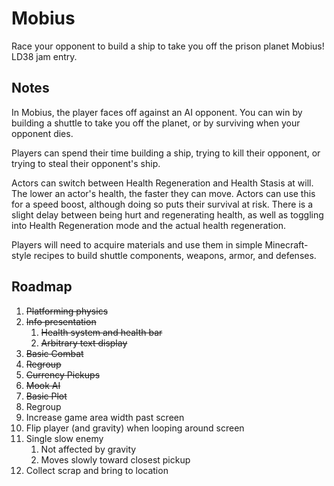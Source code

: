 # Mobius
Race your opponent to build a ship to take you off the prison planet Mobius! LD38 jam entry.

## Notes
In Mobius, the player faces off against an AI opponent. You can win by building a shuttle to take you off the planet, or by surviving when your opponent dies.

Players can spend their time building a ship, trying to kill their opponent, or trying to steal their opponent's ship.

Actors can switch between Health Regeneration and Health Stasis at will. The lower an actor's health, the faster they can move. Actors can use this for a speed boost, although doing so puts their survival at risk. There is a slight delay between being hurt and regenerating health, as well as toggling into Health Regeneration mode and the actual health regeneration.

Players will need to acquire materials and use them in simple Minecraft-style recipes to build shuttle components, weapons, armor, and defenses.

## Roadmap
1. ~~Platforming physics~~
1. ~~Info presentation~~
    1. ~~Health system and health bar~~
    1. ~~Arbitrary text display~~
1. ~~Basic Combat~~
1. ~~Regroup~~
1. ~~Currency Pickups~~
1. ~~Mook AI~~
1. ~~Basic Plot~~
1. Regroup
1. Increase game area width past screen
1. Flip player (and gravity) when looping around screen
1. Single slow enemy
    1. Not affected by gravity
    1. Moves slowly toward closest pickup
1. Collect scrap and bring to location
